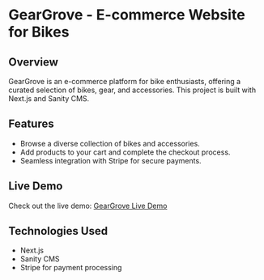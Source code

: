 # GearGrove - E-commerce Website for Bikes

## Overview

GearGrove is an e-commerce platform for bike enthusiasts, offering a curated selection of bikes, gear, and accessories. This project is built with Next.js and Sanity CMS.

## Features

- Browse a diverse collection of bikes and accessories.
- Add products to your cart and complete the checkout process.
- Seamless integration with Stripe for secure payments.

## Live Demo

Check out the live demo: [GearGrove Live Demo](https://geargrove.vercel.app/)

## Technologies Used

- Next.js
- Sanity CMS
- Stripe for payment processing
